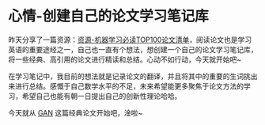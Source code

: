 # 心情-创建自己的论文学习笔记库

昨天分享了一篇资源：[资源-机器学习必读TOP100论文清单](../2020-07/2020-07-18/资源-机器学习必读TOP100论文清单.md)，阅读论文也是学习英语的重要途经之一，自己也一直有个想法，想创建一个自己的论文学习笔记库，将一些经典、高引用的论文进行精读和总结。心动不如行动，今天就开始吧~

在学习笔记中，我目前的想法就是记录论文的翻译，并且将其中的重要的生词挑出来进行总结。感慨于自己数学水平的不足，未来希望能更多聚焦于论文方法的学习，希望自己也能有朝一日提出自己的创新性理论哈哈。

今天就从 [GAN](../../论文/papers/Generative%20adversarial%20nets.md) 这篇经典论文开始吧，淦啦~